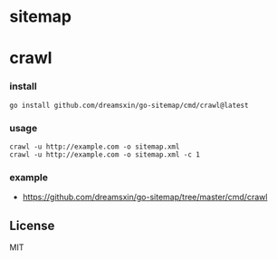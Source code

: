 sitemap
=======

crawl
=====

### install
```shell
go install github.com/dreamsxin/go-sitemap/cmd/crawl@latest
```

### usage
```shell
crawl -u http://example.com -o sitemap.xml
crawl -u http://example.com -o sitemap.xml -c 1
```

### example

- https://github.com/dreamsxin/go-sitemap/tree/master/cmd/crawl

License
-------

MIT
